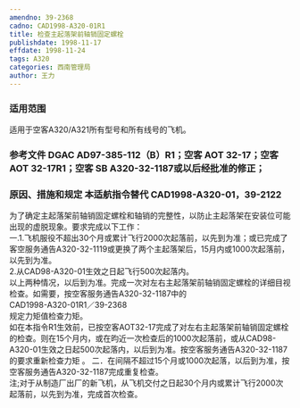 ```yaml
---
amendno: 39-2368  
cadno: CAD1998-A320-01R1  
title: 检查主起落架前轴销固定螺栓  
publishdate: 1998-11-17  
effdate: 1998-11-24  
tags: A320  
categories: 西南管理局  
author: 王力  
---
```

  
### 适用范围  
适用于空客A320/A321所有型号和所有线号的飞机。  
  
<!--more-->  
### 参考文件  DGAC AD97-385-112（B）R1；空客 AOT 32-17；空客 AOT 32-17R1；空客 SB A320-32-1187或以后经批准的修正；  
  
### 原因、措施和规定 本适航指令替代 CAD1998-A320-01，39-2122  
为了确定主起落架前轴销固定螺栓和轴销的完整性，以防止主起落架在安装位可能出现的虚脱现象。要求完成以下工作：  
一.1.飞机服役不超出30个月或累计飞行2000次起落前，以先到为准；或已完成了客空服务通告A320-32-1119或更换了两个主起落架后，15月内或1000次起落前，以先到为准。  
2.从CAD98-A320-01生效之日起飞行500次起落内。  
以上两种情况，以后到为准。完成一次对左右主起落架前轴销固定螺栓的详细目视检查。如需要，按空客服务通告A320-32-1187中的  
  CAD1998-A320-01R1／39-2368  
规定力矩值检查力矩。  
如在本指令R1生效前，已按空客AOT32-17完成了对左右主起落架前轴销固定螺栓的检查。则在15个月内，或在昀近一次检查后的1000次起落前，或从CAD98-A320-01生效之日起500次起落内，以后到为准。按空客服务通告A320-32-1187的要求重新检查力矩 。 二．在间隔不超过15个月或1000次起落，以后到为准，按空客服务通告A320-32-1187完成重复检查。  
 注;对于从制造厂出厂的新飞机，从飞机交付之日起30个月内或累计飞行2000次起落前，以先到为准，完成首次检查。  
